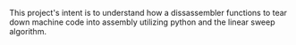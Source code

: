 This project's intent is to understand how a dissassembler functions to tear down machine code into assembly utilizing python and the linear sweep algorithm.
